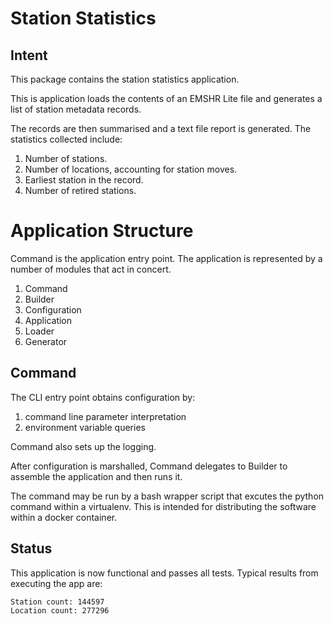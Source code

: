 # Station Statistics

## Intent

This package contains the station statistics application.

This is application loads the contents of an EMSHR Lite file
and generates a list of station metadata records.

The records are then summarised and a text file report is generated.
The statistics collected include:
1. Number of stations.
1. Number of locations, accounting for station moves.
1. Earliest station in the record.
1. Number of retired stations.

# Application Structure

Command is the application entry point.
The application is represented by a number of modules that act in concert.

1. Command
1. Builder
1. Configuration
1. Application
1. Loader
1. Generator

## Command

The CLI entry point obtains configuration by:

1. command line parameter interpretation
1. environment variable queries

Command also sets up the logging.

After configuration is marshalled, Command delegates to Builder to assemble the application and then runs it.

The command may be run by a bash wrapper script 
that excutes the python command within a virtualenv. 
This is intended for distributing the software within a docker container.

## Status

This application is now functional and passes all tests.
Typical results from executing the app are:
```
Station count: 144597
Location count: 277296
```